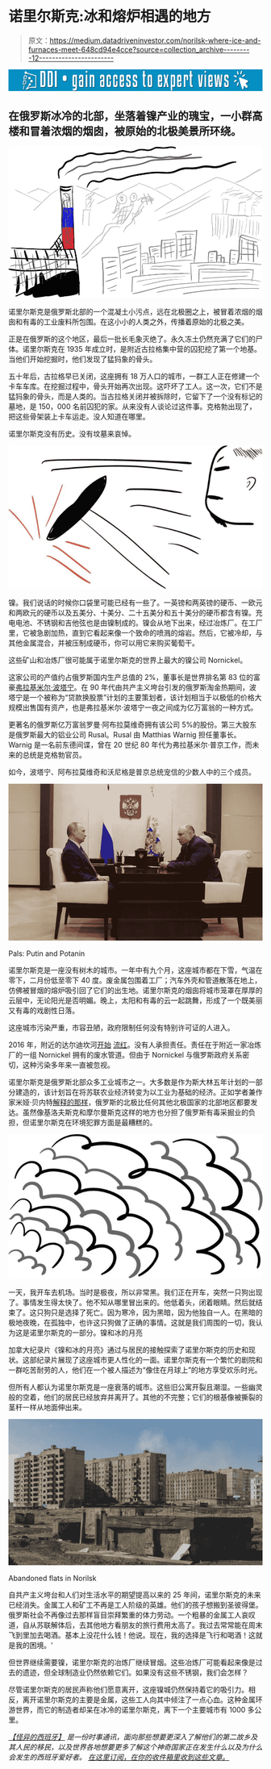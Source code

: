 # 诺里尔斯克:冰和熔炉相遇的地方

> 原文：<https://medium.datadriveninvestor.com/norilsk-where-ice-and-furnaces-meet-648cd94e4cce?source=collection_archive---------12----------------------->

[![](img/c67bb6244e891913febbc6f9ea9f1451.png)](http://www.track.datadriveninvestor.com/1B9E)

## 在俄罗斯冰冷的北部，坐落着镍产业的瑰宝，一小群高楼和冒着浓烟的烟囱，被原始的北极美景所环绕。

![](img/e7bdace9022e3005e9bff17eadcfc582.png)

诺里尔斯克是俄罗斯北部的一个混凝土小污点，远在北极圈之上，被冒着浓烟的烟囱和有毒的工业废料所包围。在这小小的人类之外，传播着原始的北极之美。

正是在俄罗斯的这个地区，最后一批长毛象灭绝了。永久冻土仍然充满了它们的尸体。诺里尔斯克在 1935 年成立时，是附近古拉格集中营的囚犯挖了第一个地基。当他们开始挖掘时，他们发现了猛犸象的骨头。

五十年后，古拉格早已关闭，这座拥有 18 万人口的城市，一群工人正在修建一个卡车车库。在挖掘过程中，骨头开始再次出现。这吓坏了工人。这一次，它们不是猛犸象的骨头，而是人类的。当古拉格关闭并被拆除时，它留下了一个没有标记的墓地，是 150，000 名前囚犯的家。从来没有人谈论过这件事。克格勃出现了，把这些骨架装上卡车运走。没人知道在哪里。

诺里尔斯克没有历史。没有坟墓来哀悼。

![](img/03b95da657cb2520f32b48361a8183b6.png)

镍。我们说话的时候你口袋里可能已经有一些了。一英镑和两英镑的硬币、一欧元和两欧元的硬币以及五美分、十美分、二十五美分和五十美分的硬币都含有镍。充电电池、不锈钢和吉他弦也是由镍制成的。镍会从地下出来，经过冶炼厂。在工厂里，它被急剧加热，直到它看起来像一个致命的喷溅的熔岩。然后，它被冷却，与其他金属混合，并被压制成硬币，你可以用它来购买葡萄干。

这些矿山和冶炼厂很可能属于诺里尔斯克的世界上最大的镍公司 Nornickel。

这家公司的产值约占俄罗斯国内生产总值的 2%，董事长是世界排名第 83 位的富豪[弗拉基米尔·波塔宁](https://en.wikipedia.org/wiki/Vladimir_Potanin)。在 90 年代由共产主义垮台引发的俄罗斯淘金热期间，波塔宁是一个被称为“贷款换股票”计划的主要策划者，该计划相当于以极低的价格大规模出售国有资产，也是弗拉基米尔·波塔宁一夜之间成为亿万富翁的一种方式。

更著名的俄罗斯亿万富翁罗曼·阿布拉莫维奇拥有该公司 5%的股份。第三大股东是俄罗斯最大的铝业公司 Rusal。Rusal 由 Matthias Warnig 担任董事长。Warnig 是一名前东德间谍，曾在 20 世纪 80 年代为弗拉基米尔·普京工作，而未来的总统是克格勃官员。

如今，波塔宁、阿布拉莫维奇和沃尼格是普京总统宠信的少数人中的三个成员。

![](img/91e5dfcb06b78db054cfed90d50d8f5e.png)

Pals: Putin and Potanin

诺里尔斯克是一座没有树木的城市。一年中有九个月，这座城市都在下雪，气温在零下，二月份低至零下 40 度。废金属包围着工厂；汽车外壳和管道散落在地上，仿佛被冒烟的熔炉吸引回了它们的出生地。诺里尔斯克的烟囱将城市笼罩在厚厚的云层中，无论阳光是否明媚。晚上，太阳和有毒的云一起跳舞，形成了一个既美丽又有毒的戏剧性日落。

这座城市污染严重，市容丑陋，政府限制任何没有特别许可证的人进入。

2016 年，附近的达尔迪坎河[开始](https://www.theguardian.com/world/2016/sep/12/russian-metals-firm-admits-spillage-turned-river-blood-red) [流红](https://www.theguardian.com/world/2016/sep/12/russian-metals-firm-admits-spillage-turned-river-blood-red)。没有人承担责任。责任在于附近一家冶炼厂的一组 Nornickel 拥有的废水管道。但由于 Nornickel 与俄罗斯政府关系密切，这种污染多年来一直被忽视。

诺里尔斯克是俄罗斯北部众多工业城市之一。大多数是作为斯大林五年计划的一部分建造的，该计划旨在将苏联农业经济转变为以工业为基础的经济。正如学者兼作家米娅·贝内特[解释的那样](http://www.cryopolitics.com/2015/02/10/norilsk-russia-the-inescapability-of-the-company-town-on-the-tundra/)，俄罗斯的北极比任何其他北极国家的北部地区都要发达。虽然像基洛夫斯克和摩尔曼斯克这样的地方也分担了俄罗斯有毒采掘业的负担，但诺里尔斯克在环境犯罪方面是最糟糕的。

![](img/21604052bd1e733bf80a57ce8d7e83c9.png)

一天，我开车去机场。当时是极夜，所以非常黑。我们正在开车，突然一只狗出现了。事情发生得太快了。他不知从哪里冒出来的。他低着头，闭着眼睛。然后就结束了。这只狗只是选择了死亡。因为寒冷，因为黑暗，因为他独自一人。在黑暗的极地夜晚，在孤独中，也许这只狗做了正确的事情。这就是我们周围的一切，我认为这是诺里尔斯克的一部分。镍和冰的月亮

加拿大纪录片《镍和冰的月亮》通过与居民的接触探索了诺里尔斯克的历史和现状。这部纪录片展现了这座城市更人性化的一面。诺里尔斯克有一个繁忙的剧院和一群吃苦耐劳的人，他们在一个被人描述为“像住在月球上”的地方享受欢乐时光。

但所有人都认为诺里尔斯克是一座衰落的城市。这些旧公寓开裂且潮湿。一些幽灵般的空着，他们的居民已经放弃并离开了。其他的不完整；它们的根基像被撕裂的茎秆一样从地面伸出来。

![](img/87ad0a659307239707dbadaab77c19fe.png)

Abandoned flats in Norilsk

自共产主义垮台和人们对生活水平的期望提高以来的 25 年间，诺里尔斯克的未来已经消失。金属工人和矿工不再是工人阶级的英雄。他们的孩子想搬到圣彼得堡。俄罗斯社会不再像过去那样盲目崇拜繁重的体力劳动。一个粗暴的金属工人哀叹道，自从苏联解体后，去其他地方看朋友的旅行费用太高了。我过去常常能在周末飞到里加去喝酒。基本上没花什么钱！他说。现在，我的选择是飞行和喝酒！这就是我的困境。'

但世界继续需要镍，诺里尔斯克的冶炼厂继续冒烟。这些冶炼厂可能看起来像是过去的遗迹，但全球制造业仍然依赖它们。如果没有这些不锈钢，我们会怎样？

尽管诺里尔斯克的居民声称他们愿意离开，这座镍城仍然保持着它的吸引力。相反，离开诺里尔斯克的主要是金属，这些工人向其中倾注了一点心血。这种金属环游世界，而它的制造者却呆在冰冷的诺里尔斯克，离下一个主要城市有 1000 多公里。

[*【怪异的西班牙】*](https://weirdspain.substack.com/) *是一份时事通讯，面向那些想要更深入了解他们的第二故乡及其人民的移民，以及世界各地想要更多了解这个神奇国家正在发生什么以及为什么会发生的西班牙爱好者。* [*在这里订阅，在你的收件箱里收到这些文章。*](https://weirdspain.substack.com/subscribe)